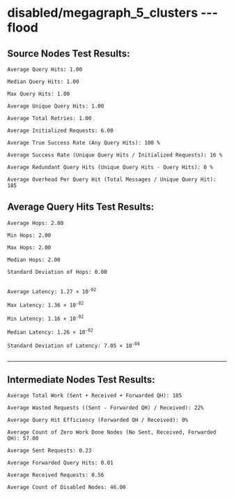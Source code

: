 # disabled/megagraph_5_clusters --- flood
## Source Nodes Test Results:
	Average Query Hits: 1.00

	Median Query Hits: 1.00

	Max Query Hits: 1.00

	Average Unique Query Hits: 1.00

	Average Total Retries: 1.00

	Average Initialized Requests: 6.00

	Average True Success Rate (Any Query Hits): 100 %

	Average Success Rate (Unique Query Hits / Initialized Requests): 16 %

	Average Redundant Query Hits (Unique Query Hits - Query Hits): 0 %

	Average Overhead Per Query Hit (Total Messages / Unique Query Hit): 185



## Average Query Hits Test Results:
<pre><code>Average Hops: 2.00

Min Hops: 2.00

Max Hops: 2.00

Median Hops: 2.00

Standard Deviation of Hops: 0.00


Average Latency: 1.27 × 10<sup>-02</sup>

Max Latency: 1.36 × 10<sup>-02</sup>

Min Latency: 1.16 × 10<sup>-02</sup>

Median Latency: 1.26 × 10<sup>-02</sup>

Standard Deviation of Latency: 7.05 × 10<sup>-04</sup>

</code></pre>

---------------------------------------------
## Intermediate Nodes Test Results:

	Average Total Work (Sent + Received + Forwarded QH): 185

	Average Wasted Requests ((Sent - Forwarded QH) / Received): 22%

	Average Query Hit Efficiency (Forwarded QH / Received): 0%

	Average Count of Zero Work Done Nodes (No Sent, Received, Forwarded QH): 57.00

	Average Sent Requests: 0.23

	Average Forwarded Query Hits: 0.01

	Average Received Requests: 0.56

	Average Count of Disabled Nodes: 46.00

